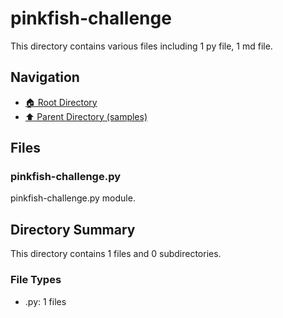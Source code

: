 # pinkfish-challenge

This directory contains various files including 1 py file, 1 md file.

## Navigation

* [🏠 Root Directory](/samples/pinkfish-challenge/../samples/pinkfish-challenge/..README.md)
* [⬆️ Parent Directory (samples)](../README.md)

## Files

### pinkfish-challenge.py

pinkfish-challenge.py module.

## Directory Summary

This directory contains 1 files and 0 subdirectories.

### File Types

* .py: 1 files
